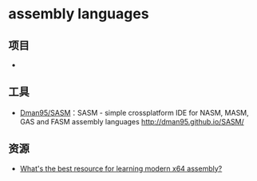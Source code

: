 # assembly languages

## 项目

* [](link)

## 工具

* [Dman95/SASM](https://github.com/Dman95/SASM)：SASM - simple crossplatform IDE for NASM, MASM, GAS and FASM assembly languages http://dman95.github.io/SASM/

## 资源

* [What's the best resource for learning modern x64 assembly?](https://news.ycombinator.com/item?id=22279051)
